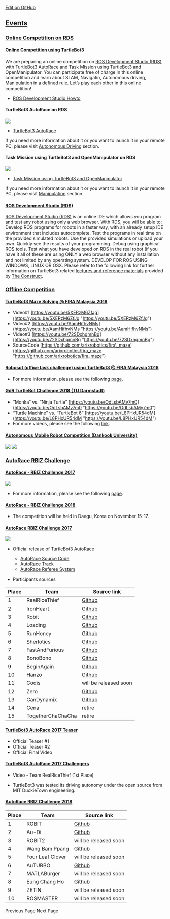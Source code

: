 
[Edit on GitHub](https://github.com/ROBOTIS-GIT/emanual/blob/master/docs/en/platform/turtlebot3/overview/challenges.md "https://github.com/ROBOTIS-GIT/emanual/blob/master/docs/en/platform/turtlebot3/overview/challenges.md") 

## [Events](#challenges "#challenges")

### [Online Competition on RDS](#online-competition-on-rds "#online-competition-on-rds")

#### [Online Competition using TurtleBot3](#online-competition-using-turtlebot3 "#online-competition-using-turtlebot3")

We are preparing an online competition on [ROS Development Studio (RDS)](http://www.theconstructsim.com/rds-ros-development-studio/ "http://www.theconstructsim.com/rds-ros-development-studio/") with TurtleBot3 AutoRace and Task Mission using TurtleBot3 and OpenManipulator. You can participate free of charge in this online competition and learn about SLAM, Navigatin, Autonomous driving, Manipulation in a defined rule. Let’s play each other in this online competition!

* [ROS Development Studio Howto](https://www.youtube.com/playlist?list=PLK0b4e05LnzYGvX6EJN1gOQEl6aa3uyKS "https://www.youtube.com/playlist?list=PLK0b4e05LnzYGvX6EJN1gOQEl6aa3uyKS")

#### TurtleBot3 AutoRace on RDS

![](/assets/images/platform/turtlebot3/challenges/competition_autorace.png)

* [TurtleBot3 AutoRace](https://rds.theconstructsim.com/tc_projects/use_project_share_link/21e00583-6e60-415a-aa66-bd2c78e0733a "https://rds.theconstructsim.com/tc_projects/use_project_share_link/21e00583-6e60-415a-aa66-bd2c78e0733a")

If you need more information about it or you want to launch it in your remote PC, please visit [Autonomous Driving](/docs/en/platform/turtlebot3/autonomous_driving/#autonomous-driving "/docs/en/platform/turtlebot3/autonomous_driving/#autonomous-driving") section.

#### Task Mission using TurtleBot3 and OpenManipulator on RDS

![](/assets/images/platform/turtlebot3/challenges/competition_pick_and_place.png)

* [Task Mission using TurtleBot3 and OpenManipulator](https://rds.theconstructsim.com/tc_projects/use_project_share_link/b345dbb4-c806-4822-919e-84b7cf00c8c0 "https://rds.theconstructsim.com/tc_projects/use_project_share_link/b345dbb4-c806-4822-919e-84b7cf00c8c0")

If you need more information about it or you want to launch it in your remote PC, please visit [Manipulation](/docs/en/platform/turtlebot3/manipulation/#bringup "/docs/en/platform/turtlebot3/manipulation/#bringup") section.

#### [ROS Development Studio (RDS)](#ros-development-studio-RDS "#ros-development-studio-RDS")

[ROS Development Studio (RDS)](http://www.theconstructsim.com/rds-ros-development-studio/ "http://www.theconstructsim.com/rds-ros-development-studio/") is an online IDE which allows you program and test any robot using only a web browser. With RDS, you will be able to: Develop ROS programs for robots in a faster way, with an already setup IDE environment that includes autocomplete. Test the programs in real time on the provided simulated robots. Use the provided simulations or upload your own. Quickly see the results of your programming. Debug using graphical ROS tools. Test what you have developed on RDS in the real robot (if you have it all of these are using ONLY a web browser without any installation and not limited by any operating system. DEVELOP FOR ROS USING WINDOWS, LINUX OR OSX. Please refer to the following link for further information on TurtleBot3 related [lectures and reference materials](/docs/en/platform/turtlebot3/learn/#the-construct "/docs/en/platform/turtlebot3/learn/#the-construct") provided by [The Construct](http://www.theconstructsim.com/ "http://www.theconstructsim.com/").

### [Offline Competition](#offline-competition "#offline-competition")

#### [TurtleBot3 Maze Solving @ FIRA Malaysia 2018](#turtlebot3-maze-solving-fira-malaysia-2018 "#turtlebot3-maze-solving-fira-malaysia-2018")

* Video#1 [https://youtu.be/5XERzM6ZfJg](https://youtu.be/5XERzM6ZfJg "https://youtu.be/5XERzM6ZfJg")
* Video#2 [https://youtu.be/AamHifhvNMs](https://youtu.be/AamHifhvNMs "https://youtu.be/AamHifhvNMs")
* Video#3 [https://youtu.be/72SDxhgmnBg](https://youtu.be/72SDxhgmnBg "https://youtu.be/72SDxhgmnBg")
* SourceCode [https://github.com/arixrobotics/fira\_maze](https://github.com/arixrobotics/fira_maze "https://github.com/arixrobotics/fira_maze")

#### [Robosot (office task challenge) using TurtleBot3 @ FIRA Malaysia 2018](#robosot-office-task-challenge-using-turtlebot3-fira-malaysia-2018 "#robosot-office-task-challenge-using-turtlebot3-fira-malaysia-2018")

* For more information, please see the following [page](https://www.facebook.com/FiraPoliteknikMalaysia/videos/1409162685896584/ "https://www.facebook.com/FiraPoliteknikMalaysia/videos/1409162685896584/").

#### [GdR TurtleBot Challenge 2018 (TU Darmstadt)](#gdr-turtlebot-challenge-2018-tu-darmstadt "#gdr-turtlebot-challenge-2018-tu-darmstadt")

* “Monka” vs. “Ninja Turtle” [https://youtu.be/OdLsbAMy7m0](https://youtu.be/OdLsbAMy7m0 "https://youtu.be/OdLsbAMy7m0")
* “Turtle Machine” vs. “TurtleBot 6” [https://youtu.be/L8PHxUR54dM](https://youtu.be/L8PHxUR54dM "https://youtu.be/L8PHxUR54dM")
* For more videos, please see the following [link](https://www.youtube.com/channel/UCqvqk6E7g4z5idx6yseR6Ug "https://www.youtube.com/channel/UCqvqk6E7g4z5idx6yseR6Ug").

#### [Autonomous Mobile Robot Competition (Dankook University)](#autonomous-mobile-robot-competition-dankook-university "#autonomous-mobile-robot-competition-dankook-university")

![](/assets/images/platform/turtlebot3/challenges/autorace_dankook_1.jpg)
![](/assets/images/platform/turtlebot3/challenges/autorace_dankook_2.jpg)

### [AutoRace RBIZ Challenge](#autorace-rbiz-challenge "#autorace-rbiz-challenge")

#### [AutoRace - RBIZ Challenge 2017](#autorace-rbiz-challenge-2017 "#autorace-rbiz-challenge-2017")

![](/assets/images/platform/turtlebot3/autonomous_driving/autorace_rbiz_challenge_2017_robots_1.png)

* For more information, please see the following [page](/docs/en/platform/turtlebot3/autorace_rviz_challenge "/docs/en/platform/turtlebot3/autorace_rviz_challenge").

#### [AutoRace - RBIZ Challenge 2018](#autorace-rbiz-challenge-2018 "#autorace-rbiz-challenge-2018")

* The competition will be held in Daegu, Korea on November 15-17.

#### [AutoRace RBIZ Challenge 2017](#autorace-rbiz-challenge-2017 "#autorace-rbiz-challenge-2017")

![](/assets/images/platform/turtlebot3/autonomous_driving/autorace_rbiz_challenge_2017_robots_2.png)

* Official release of TurtleBot3 AutoRace

	+ [AutoRace Source Code](http://wiki.ros.org/turtlebot3_autorace "http://wiki.ros.org/turtlebot3_autorace")
	+ [AutoRace Track](https://github.com/ROBOTIS-GIT/autorace_track "https://github.com/ROBOTIS-GIT/autorace_track")
	+ [AutoRace Referee System](https://github.com/ROBOTIS-GIT/autorace_referee "https://github.com/ROBOTIS-GIT/autorace_referee")
* Participants sources

| Place | Team | Source link |
| --- | --- | --- |
| 1 | RealRiceThief | [Github](https://github.com/KoG-8/Turtlebot_RealRiceThief "https://github.com/KoG-8/Turtlebot_RealRiceThief") |
| 2 | IronHeart | [Github](https://github.com/kijongGil/Ironheart "https://github.com/kijongGil/Ironheart") |
| 3 | Robit | [Github](https://github.com/ROBIT-GIT/turtlebot3_autoRace_2017 "https://github.com/ROBIT-GIT/turtlebot3_autoRace_2017") |
| 4 | Loading | [Github](https://github.com/AuTURBO/autorace2017-team-loading "https://github.com/AuTURBO/autorace2017-team-loading") |
| 5 | RunHoney | [Github](https://github.com/AuTURBO/autorace2017-team-honey "https://github.com/AuTURBO/autorace2017-team-honey") |
| 6 | Sherlotics | [Github](https://github.com/minbaekkim/turtlebot_autorace "https://github.com/minbaekkim/turtlebot_autorace") |
| 7 | FastAndFurious | [Github](https://github.com/kts006/deu_racer "https://github.com/kts006/deu_racer") |
| 8 | BonoBono | [Github](https://github.com/Gaeul/BonobonoTurtlebot "https://github.com/Gaeul/BonobonoTurtlebot") |
| 9 | BeginAgain | [Github](https://github.com/yh-na/beginagain "https://github.com/yh-na/beginagain") |
| 10 | Hanzo | [Github](https://github.com/DeokYun/autorace "https://github.com/DeokYun/autorace") |
| 11 | Codis | will be released soon |
| 12 | Zero | [Github](https://github.com/dongwan123/zero_turtlebot_competition "https://github.com/dongwan123/zero_turtlebot_competition") |
| 13 | CanDynamix | [Github](https://github.com/candynamix/can_dynamix "https://github.com/candynamix/can_dynamix") |
| 14 | Cena | retire |
| 15 | TogetherChaChaCha | retire |

#### [TurtleBot3 AutoRace 2017 Teaser](#turtlebot3-autorace-2017-teaser "#turtlebot3-autorace-2017-teaser")

* Official Teaser #1
* Official Teaser #2
* Official Final Video

#### [TurtleBot3 AutoRace 2017 Challengers](#turtlebot3-autorace-2017-challengers "#turtlebot3-autorace-2017-challengers")

* Video - Team RealRiceThief (1st Place)

* TurtleBot3 was tested its driving autonomy under the open source from MIT DuckieTown engineering.

#### [AutoRace RBIZ Challenge 2018](#autorace-rbiz-challenge-2018 "#autorace-rbiz-challenge-2018")

| Place | Team | Source link |
| --- | --- | --- |
| 1 | ROBIT | [Github](https://github.com/developer0hye/2018-Turtlebot3-Autorace-ROBIT "https://github.com/developer0hye/2018-Turtlebot3-Autorace-ROBIT") |
| 2 | Au-Di | [Github](https://github.com/taening/AuDi-GIT-turtlebot3_autorace "https://github.com/taening/AuDi-GIT-turtlebot3_autorace") |
| 3 | ROBIT2 | will be released soon |
| 4 | Wang Bam Ppang | [Github](https://github.com/Seunghooon/Turtlebot3_autorace_2018 "https://github.com/Seunghooon/Turtlebot3_autorace_2018") |
| 5 | Four Leaf Clover | will be released soon |
| 6 | AuTURBO | [Github](https://github.com/YeongJunKim/2018-turtlebot3-autorace "https://github.com/YeongJunKim/2018-turtlebot3-autorace") |
| 7 | MATLABurger | will be released soon |
| 8 | Eung Chang Ho | [Github](https://github.com/engcang/Turtlebot3Autorace_Eungchangho_Team "https://github.com/engcang/Turtlebot3Autorace_Eungchangho_Team") |
| 9 | ZETIN | will be released soon |
| 10 | ROSMASTER | will be released soon |

 Previous Page
Next Page 
